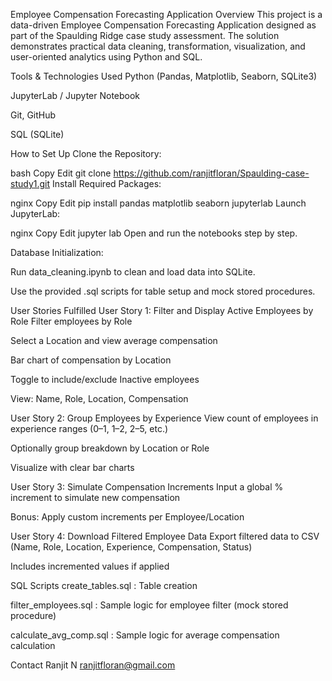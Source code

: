 Employee Compensation Forecasting Application
Overview
This project is a data-driven Employee Compensation Forecasting Application designed as part of the Spaulding Ridge case study assessment. The solution demonstrates practical data cleaning, transformation, visualization, and user-oriented analytics using Python and SQL.

Tools & Technologies Used
Python (Pandas, Matplotlib, Seaborn, SQLite3)

JupyterLab / Jupyter Notebook

Git, GitHub

SQL (SQLite)

How to Set Up
Clone the Repository:

bash
Copy
Edit
git clone https://github.com/ranjitfloran/Spaulding-case-study1.git
Install Required Packages:

nginx
Copy
Edit
pip install pandas matplotlib seaborn jupyterlab
Launch JupyterLab:

nginx
Copy
Edit
jupyter lab
Open and run the notebooks step by step.

Database Initialization:

Run data_cleaning.ipynb to clean and load data into SQLite.

Use the provided .sql scripts for table setup and mock stored procedures.

User Stories Fulfilled
User Story 1: Filter and Display Active Employees by Role
Filter employees by Role

Select a Location and view average compensation

Bar chart of compensation by Location

Toggle to include/exclude Inactive employees

View: Name, Role, Location, Compensation

User Story 2: Group Employees by Experience
View count of employees in experience ranges (0–1, 1–2, 2–5, etc.)

Optionally group breakdown by Location or Role

Visualize with clear bar charts

User Story 3: Simulate Compensation Increments
Input a global % increment to simulate new compensation

Bonus: Apply custom increments per Employee/Location

User Story 4: Download Filtered Employee Data
Export filtered data to CSV (Name, Role, Location, Experience, Compensation, Status)

Includes incremented values if applied

SQL Scripts
create_tables.sql : Table creation

filter_employees.sql : Sample logic for employee filter (mock stored procedure)

calculate_avg_comp.sql : Sample logic for average compensation calculation

Contact
Ranjit N
ranjitfloran@gmail.com

